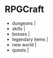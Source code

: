 # RPGCraft

- dungeons              |
- skills                |
- bosses                |
- legendary items       |
- new world             |
- quests                |
